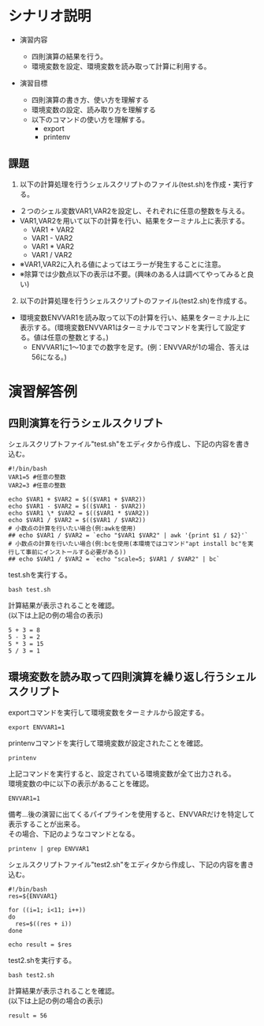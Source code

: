 # シナリオ説明
- 演習内容
  - 四則演算の結果を行う。
  - 環境変数を設定、環境変数を読み取って計算に利用する。

- 演習目標
  - 四則演算の書き方、使い方を理解する
  - 環境変数の設定、読み取り方を理解する
  - 以下のコマンドの使い方を理解する。
    - export
    - printenv


## 課題

1) 以下の計算処理を行うシェルスクリプトのファイル(test.sh)を作成・実行する。  
  - ２つのシェル変数VAR1,VAR2を設定し、それぞれに任意の整数を与える。
  - VAR1,VAR2を用いて以下の計算を行い、結果をターミナル上に表示する。
    - VAR1 + VAR2
    - VAR1 - VAR2
    - VAR1 * VAR2
    - VAR1 / VAR2
  - ※VAR1,VAR2に入れる値によってはエラーが発生することに注意。
  - ※除算では少数点以下の表示は不要。(興味のある人は調べてやってみると良い)


2) 以下の計算処理を行うシェルスクリプトのファイル(test2.sh)を作成する。  
  - 環境変数ENVVAR1を読み取って以下の計算を行い、結果をターミナル上に表示する。(環境変数ENVVAR1はターミナルでコマンドを実行して設定する。値は任意の整数とする。)
    - ENVVAR1に1～10までの数字を足す。(例：ENVVARが1の場合、答えは56になる。)

# 演習解答例  
## 四則演算を行うシェルスクリプト  
シェルスクリプトファイル"test.sh"をエディタから作成し、下記の内容を書き込む。  

```
#!/bin/bash
VAR1=5 #任意の整数
VAR2=3 #任意の整数

echo $VAR1 + $VAR2 = $(($VAR1 + $VAR2))
echo $VAR1 - $VAR2 = $(($VAR1 - $VAR2))
echo $VAR1 \* $VAR2 = $(($VAR1 * $VAR2))
echo $VAR1 / $VAR2 = $(($VAR1 / $VAR2))
# 小数点の計算を行いたい場合(例:awkを使用)
## echo $VAR1 / $VAR2 = `echo "$VAR1 $VAR2" | awk '{print $1 / $2}'`
# 小数点の計算を行いたい場合(例:bcを使用(本環境ではコマンド"apt install bc"を実行して事前にインストールする必要がある))
## echo $VAR1 / $VAR2 = `echo "scale=5; $VAR1 / $VAR2" | bc`
```

test.shを実行する。  

`bash test.sh`

計算結果が表示されることを確認。  
(以下は上記の例の場合の表示)

```
5 + 3 = 8
5 - 3 = 2
5 * 3 = 15
5 / 3 = 1
```

## 環境変数を読み取って四則演算を繰り返し行うシェルスクリプト  

exportコマンドを実行して環境変数をターミナルから設定する。  

`export ENVVAR1=1`

printenvコマンドを実行して環境変数が設定されたことを確認。  

`printenv`  

上記コマンドを実行すると、設定されている環境変数が全て出力される。  
環境変数の中に以下の表示があることを確認。  

```
ENVVAR1=1
```

備考…後の演習に出てくるパイプラインを使用すると、ENVVARだけを特定して表示することが出来る。  
その場合、下記のようなコマンドとなる。  

`printenv | grep ENVVAR1`  

シェルスクリプトファイル"test2.sh"をエディタから作成し、下記の内容を書き込む。  

```
#!/bin/bash
res=${ENVVAR1}

for ((i=1; i<11; i++))
do
  res=$((res + i))
done

echo result = $res
```

test2.shを実行する。  

`bash test2.sh`

計算結果が表示されることを確認。  
(以下は上記の例の場合の表示)

```
result = 56
```
